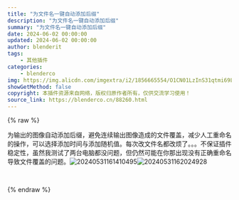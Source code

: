 ```yaml
---
title: "为文件名一键自动添加后缀"
description: "为文件名一键自动添加后缀"
summary: "为文件名一键自动添加后缀"
date: 2024-06-02 00:00:00
updated: 2024-06-02 00:00:00
author: blenderit
tags: 
    - 其他插件
categories:
    - blenderco
img: https://img.alicdn.com/imgextra/i2/1856665554/O1CN01LzInS31qtmi69LzBk_!!1856665554.jpg
showGetMethod: false
copyright: 本插件资源来自网络，版权归原作者所有，仅供交流学习使用！
source_link: https://blenderco.cn/88260.html
---
```


{% raw %}
<p>为输出的图像自动添加后缀，避免连续输出图像造成的文件覆盖，减少人工重命名的操作，可以选择添加时间与添加随机值。每次改文件名都改烦了。。。不保证插件稳定性，虽然我测试了两台电脑都没问题，但仍然可能在你那出现没有正确重命名导致文件覆盖的问题。<img src="https://img.c4dco.com/bude/img/2024/06/20240531161410495.png?x-oss-process=image/auto-orient,1/quality,q_90/format,webp" alt="20240531161410495"><img src="https://img.c4dco.com/bude/img/2024/06/20240531162024928.png?x-oss-process=image/auto-orient,1/quality,q_90/format,webp" alt="20240531162024928"></p><p> </p>
<div style="display: none">blenderco</div>
{% endraw %}